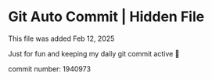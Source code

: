 # Git Auto Commit | Hidden File

This file was added Feb 12, 2025

Just for fun and keeping my daily git commit active 🤪

commit number: 1940973
